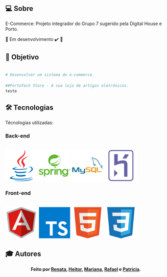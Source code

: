 # 
## 💻 Sobre
E-Commerce: Projeto integrador do Grupo 7 sugerido pela Digital House e Porto.

🚧 Em desenvolvimento ✔️ 🚧


## 🎯 Objetivo

```bash
  
# Desenvolver um sistema de e-commerce.

##PortoTech Store - A sua loja de artigos eletrônicos.
teste

```

## 🛠 Tecnologias

Técnologias utilizadas:

### **Back-end**
<br>
<div>
<img src="https://raw.githubusercontent.com/devicons/devicon/master/icons/java/java-original.svg" alt="Java" width="100" height="100"/>
<img src="https://github.com/devicons/devicon/blob/master/icons/spring/spring-original-wordmark.svg" alt="Spring" width="100" height="100"/>
<img src="https://github.com/devicons/devicon/blob/master/icons/mysql/mysql-original-wordmark.svg" alt="MySQL" width="100" height="100"/>
<img src="https://github.com/devicons/devicon/blob/master/icons/heroku/heroku-original.svg" alt="Heroku" width="100" height="100"/>
</div>

### **Front-end**
<br>
<div>
<img src="https://github.com/devicons/devicon/blob/master/icons/angularjs/angularjs-original.svg" alt="Angular" width="100" height="100"/>
<img src="https://github.com/devicons/devicon/blob/master/icons/typescript/typescript-original.svg" alt="Typescript" width="100" height="100"/>
<img src="https://github.com/devicons/devicon/blob/master/icons/html5/html5-original.svg" alt="HTML" width="100" height="100"/>
<img src="https://github.com/devicons/devicon/blob/master/icons/css3/css3-original.svg" alt="CSS3" width="100" height="100"/>
</div>

## :mortar_board: Autores

<h4 align="center">
Feito por <a href="https://www.linkedin.com/in/renata-castrorp/" target="_blank">Renata</a>, <a href="https://www.linkedin.com/in/ssgheitor/">Heitor</a>, <a href="https://www.linkedin.com/in/mariana-roncaratti-84860b180/">Mariana</a>, <a href="" target="_blank">Rafael</a> e <a href="https://www.linkedin.com/in/patriciarogai/">Patricia</a>. 
</h4>
